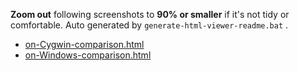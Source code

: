 **Zoom out** following screenshots to **90% or smaller** if it's not tidy or comfortable. Auto generated by `generate-html-viewer-readme.bat` .
* [on-Cygwin-comparison.html](https://qualiu.github.io/msr/perf/on-Cygwin-comparison.html)
* [on-Windows-comparison.html](https://qualiu.github.io/msr/perf/on-Windows-comparison.html)
